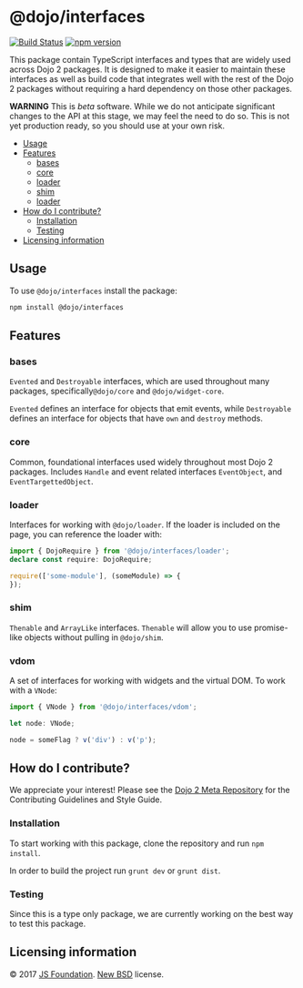 # @dojo/interfaces

[![Build Status](https://travis-ci.org/dojo/interfaces.svg?branch=master)](https://travis-ci.org/dojo/interfaces)
[![npm version](https://badge.fury.io/js/%40dojo%2Finterfaces.svg)](https://badge.fury.io/js/%40dojo%2Finterfaces)

<!--
[![codecov](https://codecov.io/gh/dojo/interfaces/branch/master/graph/badge.svg)](https://codecov.io/gh/dojo/interfaces)
[![npm version](https://badge.fury.io/js/@dojo/interfaces.svg)](http://badge.fury.io/js/@dojo/interfaces)
-->

This package contain TypeScript interfaces and types that are widely used across Dojo 2 packages.  It is designed to make it
easier to maintain these interfaces as well as build code that integrates well with the rest of the Dojo 2 packages without
requiring a hard dependency on those other packages.

**WARNING** This is _beta_ software. While we do not anticipate significant changes to the API at this stage, we may feel the need to do so. This is not yet production ready, so you should use at your own risk.

- [Usage](#usage)
- [Features](#features)
  - [bases](#bases)
  - [core](#core)
  - [loader](#loader)
  - [shim](#shim)
  - [loader](#loader)
- [How do I contribute?](#how-do-I-contribute?)
  - [Installation](#installation)
  - [Testing](#testing)
- [Licensing information](#licensing-information)

## Usage

To use `@dojo/interfaces` install the package:

```bash
npm install @dojo/interfaces
```

## Features

### bases

`Evented` and `Destroyable` interfaces, which are used throughout many packages, specifically`@dojo/core` and `@dojo/widget-core`.

`Evented` defines an interface for objects that emit events, while `Destroyable` defines an interface for objects that have `own` and `destroy` methods.

### core

Common, foundational interfaces used widely throughout most Dojo 2 packages. Includes `Handle` and event related interfaces `EventObject`, and `EventTargettedObject`.

### loader

Interfaces for working with `@dojo/loader`.  If the loader is included on the page, you can reference the loader with:

```typescript
import { DojoRequire } from '@dojo/interfaces/loader';
declare const require: DojoRequire;

require(['some-module'], (someModule) => {
});
```

### shim

`Thenable` and `ArrayLike` interfaces. `Thenable` will allow you to use promise-like objects without pulling in `@dojo/shim`.

### vdom

A set of interfaces for working with widgets and the virtual DOM. To work with a `VNode`:

```typescript
import { VNode } from '@dojo/interfaces/vdom';

let node: VNode;

node = someFlag ? v('div') : v('p');
```

## How do I contribute?

We appreciate your interest!  Please see the [Dojo 2 Meta Repository](https://github.com/dojo/meta#readme) for the
Contributing Guidelines and Style Guide.

### Installation

To start working with this package, clone the repository and run `npm install`.

In order to build the project run `grunt dev` or `grunt dist`.

### Testing

Since this is a type only package, we are currently working on the best way to test this package.

## Licensing information

© 2017 [JS Foundation](https://js.foundation/). [New BSD](http://opensource.org/licenses/BSD-3-Clause) license.
